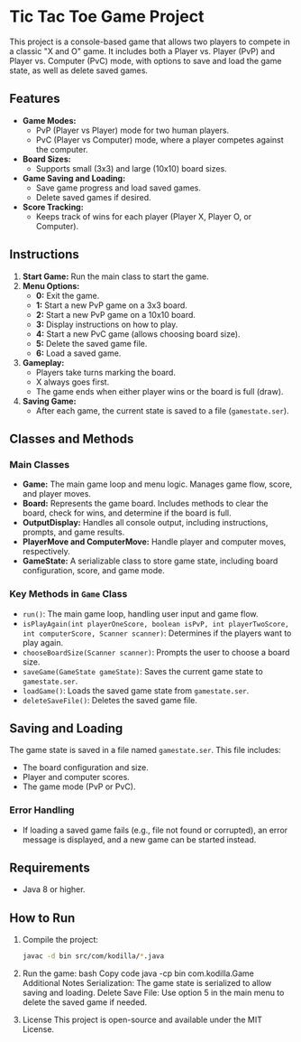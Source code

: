 # Tic Tac Toe Game Project

This project is a console-based game that allows two players to compete in a classic "X and O" game. It includes both a Player vs. Player (PvP) and Player vs. Computer (PvC) mode, with options to save and load the game state, as well as delete saved games.

## Features

- **Game Modes:** 
  - PvP (Player vs Player) mode for two human players.
  - PvC (Player vs Computer) mode, where a player competes against the computer.
- **Board Sizes:**
  - Supports small (3x3) and large (10x10) board sizes.
- **Game Saving and Loading:**
  - Save game progress and load saved games.
  - Delete saved games if desired.
- **Score Tracking:**
  - Keeps track of wins for each player (Player X, Player O, or Computer).

## Instructions

1. **Start Game:** Run the main class to start the game.
2. **Menu Options:**
   - **0:** Exit the game.
   - **1:** Start a new PvP game on a 3x3 board.
   - **2:** Start a new PvP game on a 10x10 board.
   - **3:** Display instructions on how to play.
   - **4:** Start a new PvC game (allows choosing board size).
   - **5:** Delete the saved game file.
   - **6:** Load a saved game.
3. **Gameplay:**
   - Players take turns marking the board.
   - X always goes first.
   - The game ends when either player wins or the board is full (draw).
4. **Saving Game:**
   - After each game, the current state is saved to a file (`gamestate.ser`).

## Classes and Methods

### Main Classes

- **Game:** The main game loop and menu logic. Manages game flow, score, and player moves.
- **Board:** Represents the game board. Includes methods to clear the board, check for wins, and determine if the board is full.
- **OutputDisplay:** Handles all console output, including instructions, prompts, and game results.
- **PlayerMove and ComputerMove:** Handle player and computer moves, respectively.
- **GameState:** A serializable class to store game state, including board configuration, score, and game mode.

### Key Methods in `Game` Class

- `run()`: The main game loop, handling user input and game flow.
- `isPlayAgain(int playerOneScore, boolean isPvP, int playerTwoScore, int computerScore, Scanner scanner)`: Determines if the players want to play again.
- `chooseBoardSize(Scanner scanner)`: Prompts the user to choose a board size.
- `saveGame(GameState gameState)`: Saves the current game state to `gamestate.ser`.
- `loadGame()`: Loads the saved game state from `gamestate.ser`.
- `deleteSaveFile()`: Deletes the saved game file.

## Saving and Loading

The game state is saved in a file named `gamestate.ser`. This file includes:
- The board configuration and size.
- Player and computer scores.
- The game mode (PvP or PvC).

### Error Handling

- If loading a saved game fails (e.g., file not found or corrupted), an error message is displayed, and a new game can be started instead.

## Requirements

- Java 8 or higher.

## How to Run

1. Compile the project:
   ```bash
   javac -d bin src/com/kodilla/*.java
2. Run the game:
bash
Copy code
java -cp bin com.kodilla.Game
Additional Notes
Serialization: The game state is serialized to allow saving and loading.
Delete Save File: Use option 5 in the main menu to delete the saved game if needed.

3. License
This project is open-source and available under the MIT License.
